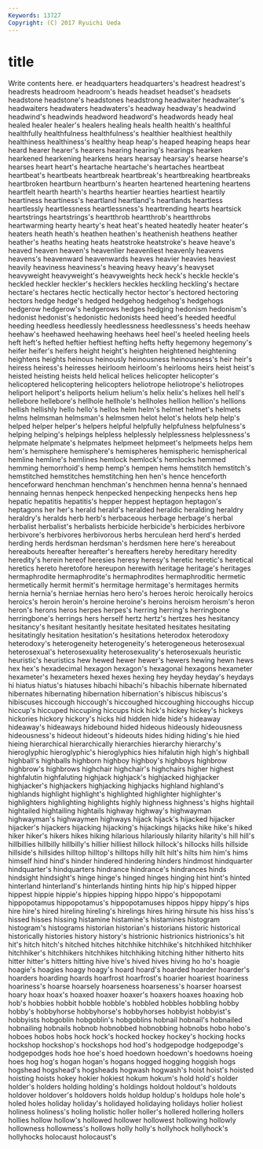 ```yaml
---
Keywords: 13727 
Copyright: (C) 2017 Ryuichi Ueda
---
```


# title

Write contents here.
er headquarters
headquarters's headrest headrest's headrests headroom headroom's heads headset headset's headsets
headstone headstone's headstones headstrong headwaiter headwaiter's headwaiters headwaters headwaters's headway
headway's headwind headwind's headwinds headword headword's headwords heady heal healed
healer healer's healers healing heals health health's healthful healthfully healthfulness
healthfulness's healthier healthiest healthily healthiness healthiness's healthy heap heap's heaped
heaping heaps hear heard hearer hearer's hearers hearing hearing's hearings
hearken hearkened hearkening hearkens hears hearsay hearsay's hearse hearse's hearses
heart heart's heartache heartache's heartaches heartbeat heartbeat's heartbeats heartbreak heartbreak's
heartbreaking heartbreaks heartbroken heartburn heartburn's hearten heartened heartening heartens heartfelt
hearth hearth's hearths heartier hearties heartiest heartily heartiness heartiness's heartland
heartland's heartlands heartless heartlessly heartlessness heartlessness's heartrending hearts heartsick heartstrings
heartstrings's heartthrob heartthrob's heartthrobs heartwarming hearty hearty's heat heat's heated
heatedly heater heater's heaters heath heath's heathen heathen's heathenish heathens
heather heather's heaths heating heats heatstroke heatstroke's heave heave's heaved
heaven heaven's heavenlier heavenliest heavenly heavens heavens's heavenward heavenwards heaves
heavier heavies heaviest heavily heaviness heaviness's heaving heavy heavy's heavyset
heavyweight heavyweight's heavyweights heck heck's heckle heckle's heckled heckler heckler's
hecklers heckles heckling heckling's hectare hectare's hectares hectic hectically hector
hector's hectored hectoring hectors hedge hedge's hedged hedgehog hedgehog's hedgehogs
hedgerow hedgerow's hedgerows hedges hedging hedonism hedonism's hedonist hedonist's hedonistic
hedonists heed heed's heeded heedful heeding heedless heedlessly heedlessness heedlessness's
heeds heehaw heehaw's heehawed heehawing heehaws heel heel's heeled heeling
heels heft heft's hefted heftier heftiest hefting hefts hefty hegemony
hegemony's heifer heifer's heifers height height's heighten heightened heightening heightens
heights heinous heinously heinousness heinousness's heir heir's heiress heiress's heiresses
heirloom heirloom's heirlooms heirs heist heist's heisted heisting heists held
helical helices helicopter helicopter's helicoptered helicoptering helicopters heliotrope heliotrope's heliotropes
heliport heliport's heliports helium helium's helix helix's helixes hell hell's
hellebore hellebore's hellhole hellhole's hellholes hellion hellion's hellions hellish hellishly
hello hello's hellos helm helm's helmet helmet's helmets helms helmsman
helmsman's helmsmen helot helot's helots help help's helped helper helper's
helpers helpful helpfully helpfulness helpfulness's helping helping's helpings helpless helplessly
helplessness helplessness's helpmate helpmate's helpmates helpmeet helpmeet's helpmeets helps hem
hem's hemisphere hemisphere's hemispheres hemispheric hemispherical hemline hemline's hemlines hemlock
hemlock's hemlocks hemmed hemming hemorrhoid's hemp hemp's hempen hems hemstitch
hemstitch's hemstitched hemstitches hemstitching hen hen's hence henceforth henceforward henchman
henchman's henchmen henna henna's hennaed hennaing hennas henpeck henpecked henpecking
henpecks hens hep hepatic hepatitis hepatitis's hepper heppest heptagon heptagon's
heptagons her her's herald herald's heralded heraldic heralding heraldry heraldry's
heralds herb herb's herbaceous herbage herbage's herbal herbalist herbalist's herbalists
herbicide herbicide's herbicides herbivore herbivore's herbivores herbivorous herbs herculean herd
herd's herded herding herds herdsman herdsman's herdsmen here here's hereabout
hereabouts hereafter hereafter's hereafters hereby hereditary heredity heredity's herein hereof
heresies heresy heresy's heretic heretic's heretical heretics hereto heretofore hereupon
herewith heritage heritage's heritages hermaphrodite hermaphrodite's hermaphrodites hermaphroditic hermetic hermetically
hermit hermit's hermitage hermitage's hermitages hermits hernia hernia's herniae hernias
hero hero's heroes heroic heroically heroics heroics's heroin heroin's heroine
heroine's heroins heroism heroism's heron heron's herons heros herpes herpes's
herring herring's herringbone herringbone's herrings hers herself hertz hertz's hertzes
hes hesitancy hesitancy's hesitant hesitantly hesitate hesitated hesitates hesitating hesitatingly
hesitation hesitation's hesitations heterodox heterodoxy heterodoxy's heterogeneity heterogeneity's heterogeneous heterosexual
heterosexual's heterosexuality heterosexuality's heterosexuals heuristic heuristic's heuristics hew hewed hewer
hewer's hewers hewing hewn hews hex hex's hexadecimal hexagon hexagon's
hexagonal hexagons hexameter hexameter's hexameters hexed hexes hexing hey heyday
heyday's heydays hi hiatus hiatus's hiatuses hibachi hibachi's hibachis hibernate
hibernated hibernates hibernating hibernation hibernation's hibiscus hibiscus's hibiscuses hiccough hiccough's
hiccoughed hiccoughing hiccoughs hiccup hiccup's hiccuped hiccuping hiccups hick hick's
hickey hickey's hickeys hickories hickory hickory's hicks hid hidden hide
hide's hideaway hideaway's hideaways hidebound hided hideous hideously hideousness hideousness's
hideout hideout's hideouts hides hiding hiding's hie hied hieing hierarchical
hierarchically hierarchies hierarchy hierarchy's hieroglyphic hieroglyphic's hieroglyphics hies hifalutin high
high's highball highball's highballs highborn highboy highboy's highboys highbrow highbrow's
highbrows highchair highchair's highchairs higher highest highfalutin highfaluting highjack highjack's
highjacked highjacker highjacker's highjackers highjacking highjacks highland highland's highlands highlight
highlight's highlighted highlighter highlighter's highlighters highlighting highlights highly highness highness's
highs hightail hightailed hightailing hightails highway highway's highwayman highwayman's highwaymen
highways hijack hijack's hijacked hijacker hijacker's hijackers hijacking hijacking's hijackings
hijacks hike hike's hiked hiker hiker's hikers hikes hiking hilarious
hilariously hilarity hilarity's hill hill's hillbillies hillbilly hillbilly's hillier hilliest
hillock hillock's hillocks hills hillside hillside's hillsides hilltop hilltop's hilltops
hilly hilt hilt's hilts him him's hims himself hind hind's
hinder hindered hindering hinders hindmost hindquarter hindquarter's hindquarters hindrance hindrance's
hindrances hinds hindsight hindsight's hinge hinge's hinged hinges hinging hint
hint's hinted hinterland hinterland's hinterlands hinting hints hip hip's hipped
hipper hippest hippie hippie's hippies hipping hippo hippo's hippopotami hippopotamus
hippopotamus's hippopotamuses hippos hippy hippy's hips hire hire's hired hireling
hireling's hirelings hires hiring hirsute his hiss hiss's hissed hisses
hissing histamine histamine's histamines histogram histogram's histograms historian historian's historians
historic historical historically histories history history's histrionic histrionics histrionics's hit
hit's hitch hitch's hitched hitches hitchhike hitchhike's hitchhiked hitchhiker hitchhiker's
hitchhikers hitchhikes hitchhiking hitching hither hitherto hits hitter hitter's hitters
hitting hive hive's hived hives hiving ho ho's hoagie hoagie's
hoagies hoagy hoagy's hoard hoard's hoarded hoarder hoarder's hoarders hoarding
hoards hoarfrost hoarfrost's hoarier hoariest hoariness hoariness's hoarse hoarsely hoarseness
hoarseness's hoarser hoarsest hoary hoax hoax's hoaxed hoaxer hoaxer's hoaxers
hoaxes hoaxing hob hob's hobbies hobbit hobble hobble's hobbled hobbles
hobbling hobby hobby's hobbyhorse hobbyhorse's hobbyhorses hobbyist hobbyist's hobbyists hobgoblin
hobgoblin's hobgoblins hobnail hobnail's hobnailed hobnailing hobnails hobnob hobnobbed hobnobbing
hobnobs hobo hobo's hoboes hobos hobs hock hock's hocked hockey
hockey's hocking hocks hockshop hockshop's hockshops hod hod's hodgepodge hodgepodge's
hodgepodges hods hoe hoe's hoed hoedown hoedown's hoedowns hoeing hoes
hog hog's hogan hogan's hogans hogged hogging hoggish hogs hogshead
hogshead's hogsheads hogwash hogwash's hoist hoist's hoisted hoisting hoists hokey
hokier hokiest hokum hokum's hold hold's holder holder's holders holding
holding's holdings holdout holdout's holdouts holdover holdover's holdovers holds holdup
holdup's holdups hole hole's holed holes holiday holiday's holidayed holidaying
holidays holier holiest holiness holiness's holing holistic holler holler's hollered
hollering hollers hollies hollow hollow's hollowed hollower hollowest hollowing hollowly
hollowness hollowness's hollows holly holly's hollyhock hollyhock's hollyhocks holocaust holocaust's
